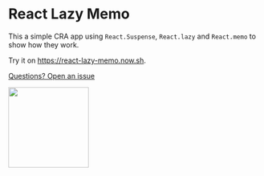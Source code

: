 # React Lazy Memo

This a simple CRA app using `React.Suspense`, `React.lazy` and `React.memo` to show how they work.

Try it on https://react-lazy-memo.now.sh.

[Questions? Open an issue](https://github.com/sergiodxa/react-lazy-memo/issues/new)

<a href="https://www.patreon.com/sergiodxa">
	<img src="https://c5.patreon.com/external/logo/become_a_patron_button@2x.png" width="160">
</a>
